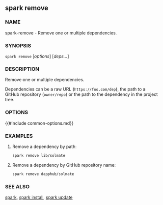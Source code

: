## spark remove

### NAME

spark-remove - Remove one or multiple dependencies.

### SYNOPSIS

``spark remove`` [*options*] [*deps...*]

### DESCRIPTION

Remove one or multiple dependencies.

Dependencies can be a raw URL (`https://foo.com/dep`), the path to a GitHub repository (`owner/repo`) or the path to the dependency in the project tree.

### OPTIONS

{{#include common-options.md}}

### EXAMPLES

1. Remove a dependency by path:
    ```sh
    spark remove lib/solmate
    ```

2. Remove a dependency by GitHub repository name:
    ```sh
    spark remove dapphub/solmate
    ```

### SEE ALSO

[spark](./spark.md), [spark install](./spark-install.md), [spark update](./spark-update.md)
